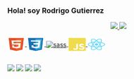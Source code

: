 ### Hola! soy Rodrigo Gutierrez
<div  align="center" class="stats">
  
  <a href="https://github.com/rodrigoandregg">
  <img height="170em"  src="https://github-readme-stats.vercel.app/api?username=rodrigoandregg&show_icons=true&theme=react&include_all_commits=true&count_private=true"/>
  <img height="170em"  src="https://github-readme-stats.vercel.app/api/top-langs/?username=rodrigoandregg&layout=compact&langs_count=7&theme=react"/>
</div>
<div style="display: inline_block"><br>
  <img align="center" alt="HTML" height="30" width="40" src="https://raw.githubusercontent.com/devicons/devicon/master/icons/html5/html5-original.svg">
  <img align="center" alt="CSS" height="30" width="40" src="https://raw.githubusercontent.com/devicons/devicon/master/icons/css3/css3-original.svg">
  <img align="center" alt="sass" height="30" width="40" src="https://cdn.jsdelivr.net/gh/devicons/devicon/icons/sass/sass-original.svg" />
  <img align="center" alt="js" height="30" width="40" src="https://raw.githubusercontent.com/devicons/devicon/master/icons/javascript/javascript-plain.svg">
  <img align="center" alt="react" height="30" width="40" src="https://raw.githubusercontent.com/devicons/devicon/master/icons/react/react-original.svg">
</div>
  
  ##
 
<div> 
  <a href="https://www.instagram.com/soyrodrigoandre" target="_blank"><img src="https://img.shields.io/badge/-Instagram-%23E4405F?style=for-the-badge&logo=instagram&logoColor=white" target="_blank"></a>
  <a href = "mailto:rodrigoandregutierrez@gmail.com"><img src="https://img.shields.io/badge/-Gmail-%23333?style=for-the-badge&logo=gmail&logoColor=white" target="_blank"></a>
  <a href="https://www.linkedin.com/in/rodrigo-andre-gutierrez-acu%C3%B1a-638587255" target="_blank"><img src="https://img.shields.io/badge/-LinkedIn-%230077B5?style=for-the-badge&logo=linkedin&logoColor=white" target="_blank"></a> 
  <a href="https://twitter.com/soyrodrigoandre" target="_blank"><img src="https://img.shields.io/badge/Twitter-1DA1F2?style=for-the-badge&logo=twitter&logoColor=white" target="_blank"></a>
 
</div>
<!--
  <a href='#' title="" target='_blank'>
  <img width='32%'  src='https://i.pinimg.com/564x/c2/a1/d8/c2a1d8dfa12679f1f1f1659b82c724ee.jpg' alt='' />
</a>
<a href='#' title="" target='_blank'>
  <img width='320'  src='https://i.pinimg.com/564x/c8/ec/9d/c8ec9d4c1f0065c51eb0809a8c351eb2.jpg' alt='' />
</a>
<a href='#' title="" target='_blank'>
  <img width='320' src='https://i.pinimg.com/564x/f3/d3/69/f3d369479a01c6d80192e2de1684c7ad.jpg' alt='' />
</a>
<a href='#' title="" target='_blank'>
  <img width='320' src='https://i.pinimg.com/564x/20/66/5b/20665b396717ab98237b5a9aca21d73f.jpg' alt='' />
</a>
<a href='#' title="" target='_blank'>
  <img width='320' src='https://i.pinimg.com/564x/38/be/c5/38bec5e5e94f35dac644a306e603b3ff.jpg' alt='' />
</a>
<a href='#' title="" target='_blank'>
  <img width='320' src='https://i.pinimg.com/564x/f3/25/30/f325309ebd63a9bf8a6371ef7b8e0181.jpg' alt='' />
</a>
  -->
